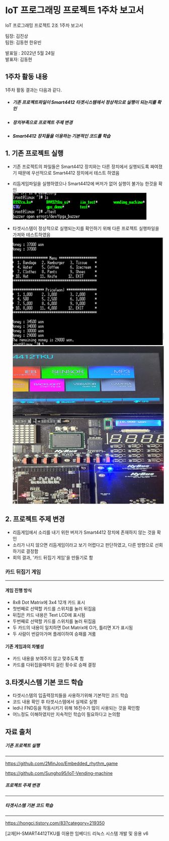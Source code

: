 # IoT 프로그래밍 프로젝트 1주차 보고서

IoT 프로그래밍 프로젝트 2조 1주차 보고서

팀장: 김진상<br>팀원: 김동현 한유빈

발표일 : 2022년 5월 24일<br>발표자: 김동현







## 1주차 활동 내용

1주차 활동 결과는 다음과 같다.

- ##### 기존 프로젝트파일이 Smart4412 타겟시스템에서 정상적으로 실행이 되는지를 확인

- ##### 장치부족으로 프로젝트 주제 변경

- ##### Smart4412 장치들을 이용하는 기본적인 코드를 학습









## 1. 기존 프로젝트 실행

- 기존 프로젝트의 파일들은 Smart4412 장치와는 다른 장치에서 실행되도록 짜여졌기 때문에 우선적으로 Smart4412 장치에서 테스트 하였음

- 리듬게임파일을 실행하였으나 Smart4412에 버저가 없어 실행이 불가능 한것을 확인<br> ![1](./img/1.PNG)

- 타겟시스템이 정상적으로 실행되는지를 확인하기 위해 다른 프로젝트 실행파일을 가져와 테스트하였음<br>![2](./img/2.PNG)<img src="./img/3.jpg" width="500" height="500"/>











## 2. 프로젝트 주제 변경

- 리듬게임에서 소리를 내기 위한 버저가 Smart4412 장치에 존재하지 않는 것을 확인
- 소리가 나지 않으면 리듬게임이라고 보기 어렵다고 판단하였고, 다른 방향으로 선회하기로 결정함
- 회의 결과, '카드 뒤집기 게임'을 만들기로 함



### 카드 뒤집기 게임 

---

#### 게임 진행 방식

- 8x8 Dot Matrix에 3x4 12개 카드 표시
- 첫번째로 선택할 카드를 스위치를 눌러 뒤집음
- 뒤집은 카드 내용은 Text LCD에 표시됨
- 두번째로 선택할 카드를 스위치를 눌러 뒤집음
- 두 카드의 내용이 일치하면 Dot Matrix에 O가, 틀리면 X가 표시됨
- 두 사람이 번갈아가며 플레이하여 승패를 겨룸



#### 기존 게임과의 차별성

- 카드 내용을 보여주지 않고 맞추도록 함
- 카드를 다뒤집을때까지 걸린 횟수로 승패 결정









## 3.타겟시스템 기본 코드 학습

- 타겟시스템의 입출력장치들을 사용하기위해 기본적인 코드 학습
- 코드 내용 확인 후 타겟시스템에서 실제로 실행
- led나 FND등을 작동시키기 위해 16진수가 많이 사용되는 것을 확인함
- 어느정도 이해하였지만 지속적인 학습이 필요하다고 논의함











## 자료 출처

##### 기존 프로젝트 실행

---

https://github.com/2MinJoo/Embedded_rhythm_game

https://github.com/Sungho95/IoT-Vending-machine

##### 프로젝트 주제 변경

---

##### 타겟시스템 기본 코드 학습

---

https://hongci.tistory.com/83?category=219350

[교재]H-SMART4412TKU를 이용한 임베디드 리눅스 시스템 개발 및 응용 v6

















